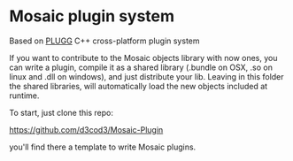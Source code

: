 # Mosaic plugin system

Based on [PLUGG](http://pugg.sourceforge.net/) C++ cross-platform plugin system

If you want to contribute to the Mosaic objects library with now ones, you can write a plugin, compile it as a shared library (.bundle on OSX, .so on linux and .dll on windows), and just distribute your lib.
Leaving in this folder the shared libraries, will automatically load the new objects included at runtime.

To start, just clone this repo:

https://github.com/d3cod3/Mosaic-Plugin

you'll find there a template to write Mosaic plugins.
